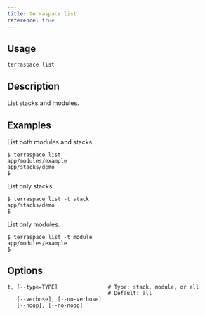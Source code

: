 ```yaml
---
title: terraspace list
reference: true
---
```


## Usage

    terraspace list

## Description

List stacks and modules.

## Examples

List both modules and stacks.

    $ terraspace list
    app/modules/example
    app/stacks/demo
    $

List only stacks.

    $ terraspace list -t stack
    app/stacks/demo
    $

List only modules.

    $ terraspace list -t module
    app/modules/example
    $


## Options

```
t, [--type=TYPE]                # Type: stack, module, or all
                                # Default: all
   [--verbose], [--no-verbose]  
   [--noop], [--no-noop]        
```

